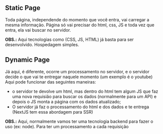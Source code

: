 ## Static Page

Toda página, independende do momento que você entra, vai carregar a mesma informação.
Página só vai precisar do html, css, JS e toda vez que entra, ela vai buscar no servidor.

**OBS.:** Aqui tecnologias como (CSS, JS, HTML) já basta para ser desenvolvido. Hospedagem simples.

## Dynamic Page

Já aqui, é diferente, ocorre um processamento no servidor, e o servidor decide o que vai te entregar naquele momento (um exemplo é o youtube)
Aqui pode funcionar das seguintes maneiras:

- o servidor te devolve um html, mas dentro do html tem algum JS que faz uma nova requisião para buscar os dados (normalmente para um API) e depois o JS monta a página com os dados atualizado;
- O servidor já faz o processamento do html e dos dados e te entrega (NextJS tem essa abordagem para SSR)

**OBS.:** Aqui, normalmente vamos ter uma tecnologia backend para fazer o uso (ex: node). Para ter um processamento a cada requisição
